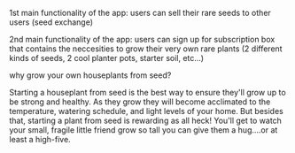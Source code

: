 1st main functionality of the app: users can sell their rare seeds to other users (seed exchange)

2nd main functionality of the app: users can sign up for subscription box that contains the neccesities to grow their very own rare plants (2 different kinds of seeds, 2 cool planter pots, starter soil, etc...)


why grow your own houseplants from seed?

Starting a houseplant from seed is the best way to ensure they'll grow up to be strong and healthy. As they grow they will become acclimated to the temperature, watering schedule, and light levels of your home. But besides that, starting a plant from seed is rewarding as all heck! You'll get to watch your small, fragile little friend grow so tall you can give them a hug....or at least a high-five.   